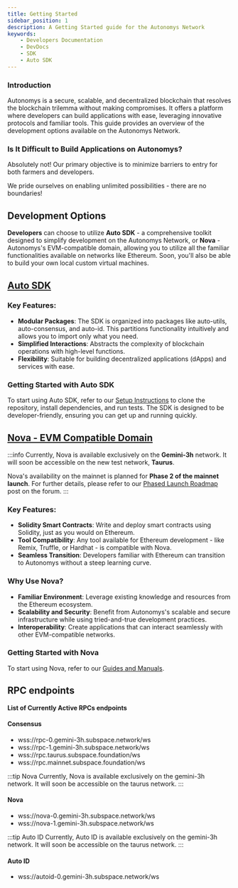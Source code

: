 ```yaml
---
title: Getting Started
sidebar_position: 1
description: A Getting Started guide for the Autonomys Network
keywords:
    - Developers Documentation
    - DevDocs
    - SDK
    - Auto SDK
---
```


### Introduction
Autonomys is a secure, scalable, and decentralized blockchain that resolves the blockchain trilemma without making compromises. It offers a platform where developers can build applications with ease, leveraging innovative protocols and familiar tools. This guide provides an overview of the development options available on the Autonomys Network.

### Is It Difficult to Build Applications on Autonomys?

Absolutely not! Our primary objective is to minimize barriers to entry for both farmers and developers.

We pride ourselves on enabling unlimited possibilities - there are no boundaries!

## Development Options

**Developers** can choose to utilize **Auto SDK** - a comprehensive toolkit designed to simplify development on the Autonomys Network, or **Nova** - Autonomys's EVM-compatible domain, allowing you to utilize all the familiar functionalities available on networks like Ethereum. Soon, you'll also be able to build your own local custom virtual machines.

## [Auto SDK](/develop/auto-sdk/intro)

### Key Features:
- **Modular Packages**: The SDK is organized into packages like auto-utils, auto-consensus, and auto-id. This partitions functionality intuitively and allows you to import only what you need.
- **Simplified Interactions**: Abstracts the complexity of blockchain operations with high-level functions.
- **Flexibility**: Suitable for building decentralized applications (dApps) and services with ease.

### Getting Started with Auto SDK
To start using Auto SDK, refer to our [Setup Instructions](/develop/auto-sdk/intro) to clone the repository, install dependencies, and run tests. The SDK is designed to be developer-friendly, ensuring you can get up and running quickly.

## [Nova - EVM Compatible Domain](/develop/nova/introduction)

:::info
Currently, Nova is available exclusively on the **Gemini-3h** network. It will soon be accessible on the new test network, **Taurus**.

Nova's availability on the mainnet is planned for **Phase 2 of the mainnet launch**. For further details, please refer to our [Phased Launch Roadmap](https://forum.autonomys.xyz/t/phased-launch-roadmap/4414) post on the forum.
:::

### Key Features:
- **Solidity Smart Contracts**: Write and deploy smart contracts using Solidity, just as you would on Ethereum.
- **Tool Compatibility**: Any tool available for Ethereum development - like Remix, Truffle, or Hardhat - is compatible with Nova.
- **Seamless Transition**: Developers familiar with Ethereum can transition to Autonomys without a steep learning curve.

### Why Use Nova?
- **Familiar Environment**: Leverage existing knowledge and resources from the Ethereum ecosystem.
- **Scalability and Security**: Benefit from Autonomys's scalable and secure infrastructure while using tried-and-true development practices.
- **Interoperability**: Create applications that can interact seamlessly with other EVM-compatible networks.

### Getting Started with Nova
To start using Nova, refer to our [Guides and Manuals](/develop/nova/introduction).


## RPC endpoints

**List of Currently Active RPCs endpoints**

#### Consensus
- wss://rpc-0.gemini-3h.subspace.network/ws
- wss://rpc-1.gemini-3h.subspace.network/ws
- wss://rpc.taurus.subspace.foundation/ws
- wss://rpc.mainnet.subspace.foundation/ws

:::tip Nova
Currently, Nova is available exclusively on the gemini-3h network. It will soon be accessible on the taurus network.
:::

#### Nova
- wss://nova-0.gemini-3h.subspace.network/ws 
- wss://nova-1.gemini-3h.subspace.network/ws

:::tip Auto ID
Currently, Auto ID is available exclusively on the gemini-3h network. It will soon be accessible on the taurus network.
:::

#### Auto ID
- wss://autoid-0.gemini-3h.subspace.network/ws